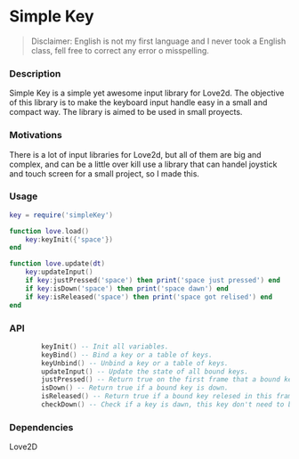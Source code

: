# Simple Key

> Disclaimer: English is not my first language and I never took a English class, fell free to correct any error o misspelling.

### Description
Simple Key is a simple yet awesome input library for Love2d.
The objective of this library is to make the keyboard input handle easy in a small and compact way.
The library is aimed to be used in small proyects.

### Motivations
There is a lot of input libraries for Love2d, but all of them are big and complex, and can be a little over kill use a library that can handel joystick and touch screen for a small project, so I made this.

### Usage

```lua   
key = require('simpleKey')

function love.load()
    key:keyInit({'space'})
end

function love.update(dt)
    key:updateInput()
    if key:justPressed('space') then print('space just pressed') end
    if key:isDown('space') then print('space dawn') end
    if key:isReleased('space') then print('space got relised') end
end
```
### API
```lua
        keyInit() -- Init all variables.
        keyBind() -- Bind a key or a table of keys.
        keyUnbind() -- Unbind a key or a table of keys.
        updateInput() -- Update the state of all bound keys.
        justPressed() -- Return true on the first frame that a bound key is down.
        isDown() -- Return true if a bound key is down.
        isReleased() -- Return true if a bound key relesed in this frame.
        checkDown() -- Check if a key is dawn, this key don't need to be bound.
```

### Dependencies
Love2D